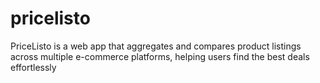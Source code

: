 # pricelisto
PriceListo is a web app that aggregates and compares product listings across multiple e-commerce platforms, helping users find the best deals effortlessly
